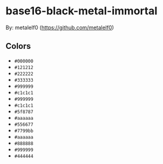 # base16-black-metal-immortal

By: metalelf0 (https://github.com/metalelf0)

## Colors

* `#000000`
* `#121212`
* `#222222`
* `#333333`
* `#999999`
* `#c1c1c1`
* `#999999`
* `#c1c1c1`
* `#5f8787`
* `#aaaaaa`
* `#556677`
* `#7799bb`
* `#aaaaaa`
* `#888888`
* `#999999`
* `#444444`
